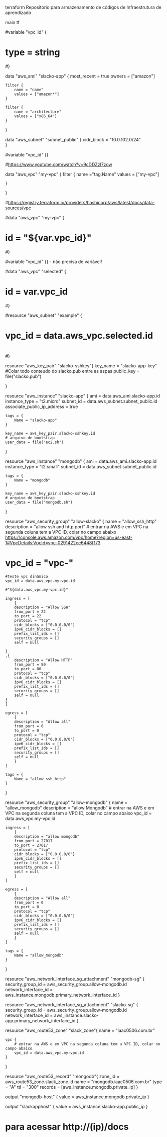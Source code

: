terraform
Repositório para armazenamento de códigos de Infraestrutura de aprendizado


main tf


#variable "vpc_id" {
#  type = string
#}

data "aws_ami" "slacko-app"  {
    most_recent = true
    owners = ["amazon"]

    filter {
        name = "name"
        values = ["amazon*"]
    }
    
    filter {
        name = "architecture"
        values = ["x86_64"]
    }
}

data "aws_subnet" "subnet_public" {
    cidr_block = "10.0.102.0/24"    
}



#variable "vpc_id" {}


#https://www.youtube.com/watch?v=9cDDZzl7zow


data "aws_vpc" "my-vpc" {
    filter {
      name ="tag:Name"
      values = ["my-vpc"]

    } 
}

#https://registry.terraform.io/providers/hashicorp/aws/latest/docs/data-sources/vpc

#data "aws_vpc" "my-vpc" {
#  id = "${var.vpc_id}"
#}


#variable "vpc_id" {} - não precisa de variável!

#data "aws_vpc" "selected" {
#  id = var.vpc_id
#}

#resource "aws_subnet" "example" {
#  vpc_id            = data.aws_vpc.selected.id
#
#}





resource "aws_key_pair" "slacko-sshkey"{
    key_name = "slacko-app-key"
    #Colar todo conteudo do slacko.pub  entre as aspas 
    public_key = file("slacko.pub")
    

}

resource "aws_instance" "slacko-app" {
    ami = data.aws_ami.slacko-app.id
    instance_type = "t2.micro"
    subnet_id = data.aws_subnet.subnet_public.id
    associate_public_ip_address = true

    tags = {
        Name = "slacko-app"
    }

    key_name = aws_key_pair.slacko-sshkey.id
    # arquivo de bootstrap
    user_data = file("ec2.sh")
}

resource "aws_instance" "mongodb" {
    ami = data.aws_ami.slacko-app.id
    instance_type = "t2.small"
    subnet_id = data.aws_subnet.subnet_public.id

    tags = {
        Name = "mongodb"
    }

    key_name = aws_key_pair.slacko-sshkey.id
    # arquivo de bootstrap
    user_data = file("mongodb.sh")
}    

resource "aws_security_group" "allow-slacko" {
    name = "allow_ssh_http"
    description = "allow ssh and http port"
    # entrar na AWS e em VPC na segunda coluna tem a VPC ID, colar no campo abaixo https://console.aws.amazon.com/vpc/home?region=us-east-1#VpcDetails:VpcId=vpc-0291422ce6448f173
   # vpc_id = "vpc-"
    
    #teste vpc dinâmico
    vpc_id = data.aws_vpc.my-vpc.id
    
    #"${data.aws_vpc.my-vpc.id}" 

    ingress = [
        {
        description = "Allow SSH"
        from_port = 22
        to_port = 22
        protocol = "tcp"
        cidr_blocks = ["0.0.0.0/0"]
        ipv6_cidr_blocks = []
        prefix_list_ids = []
        security_groups = []
        self = null

    }
    ,{
        description = "Allow HTTP"
        from_port = 80
        to_port = 80
        protocol = "tcp"
        cidr_blocks = ["0.0.0.0/0"]
        ipv6_cidr_blocks = []
        prefix_list_ids = []
        security_groups = []
        self = null
    }
    ]

    egress = [
        {
        description = "Allow all"
        from_port = 0
        to_port = 0
        protocol = "tcp"
        cidr_blocks = ["0.0.0.0/0"]
        ipv6_cidr_blocks = []
        prefix_list_ids = []
        security_groups = []
        self = null
        }
    ]

    tags = {
        Name = "allow_ssh_http"
    }
}

resource "aws_security_group" "allow-mongodb" {
    name = "allow_mongodb"
    description = "allow Mongodb"
    # entrar na AWS e em VPC na segunda coluna tem a VPC ID, colar no campo abaixo
    vpc_id = data.aws_vpc.my-vpc.id

    ingress = [
        {
        description = "allow mongodb"
        from_port = 27017
        to_port = 27017
        protocol = "tcp"
        cidr_blocks = ["0.0.0.0/0"]
        ipv6_cidr_blocks = []
        prefix_list_ids = []
        security_groups = []
        self = null
        }
    ]

    egress = [
        {
        description = "Allow all"
        from_port = 0
        to_port = 0
        protocol = "tcp"
        cidr_blocks = ["0.0.0.0/0"]
        ipv6_cidr_blocks = []
        prefix_list_ids = []
        security_groups = []
        self = null
        }
    ]
    
    tags = {
        Name = "allow_mongodb"
    }
}

resource "aws_network_interface_sg_attachment" "mongodb-sg" {
    security_group_id = aws_security_group.allow-mongodb.id
    network_interface_id = aws_instance.mongodb.primary_network_interface_id
}

resource "aws_network_interface_sg_attachment" "slacko-sg" {
    security_group_id = aws_security_group.allow-mongodb.id
    network_interface_id = aws_instance.slacko-app.primary_network_interface_id
}

resource "aws_route53_zone" "slack_zone"{
    name = "iaac0506.com.br"

    vpc {
        # entrar na AWS e em VPC na segunda coluna tem a VPC ID, colar no campo abaixo
        vpc_id = data.aws_vpc.my-vpc.id
    }
}

resource "aws_route53_record" "mongodb"{
    zone_id = aws_route53_zone.slack_zone.id
    name = "mongodb.iaac0506.com.br"
    type = "A"
    ttl = "300"
    records = [aws_instance.mongodb.private_ip]
}


output "mongodb-host" {
  value = aws_instance.mongodb.private_ip
}

output "slackapphost" {
  value = aws_instance.slacko-app.public_ip
}

# para acessar http://(ip)/docs
